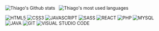 
<img align="center" src="https://github-readme-stats.vercel.app/api?username=ThiagoFukuyama&hide=issues&count_private=true&show_icons=true&theme=transparent" alt="Thiago's Github stats" /> &nbsp;
<img align="center" src="https://github-readme-stats.vercel.app/api/top-langs/?username=ThiagoFukuyama&theme=transparent&layout=compact" alt="Thiago's most used languages" />

<div style="display: inline-block">
    <img alt="HTML5" src="https://img.shields.io/badge/HTML5-E34F26?style=for-the-badge&logo=html5&logoColor=white" />
    <img alt="CSS3" src="https://img.shields.io/badge/CSS3-1572B6?style=for-the-badge&logo=css3&logoColor=white" />
    <img alt="JAVASCRIPT" src="https://img.shields.io/badge/JavaScript-F7DF1E?style=for-the-badge&logo=javascript&logoColor=black" />
    <img alt="SASS" src="https://img.shields.io/badge/Sass-CC6699?style=for-the-badge&logo=sass&logoColor=white" />
    <img alt="REACT" src="https://img.shields.io/badge/React-20232A?style=for-the-badge&logo=react&logoColor=61DAFB" />
    <img alt="PHP" src="https://img.shields.io/badge/PHP-777BB4?style=for-the-badge&logo=php&logoColor=white" />
    <img alt="MYSQL" src="https://img.shields.io/badge/MySQL-005C84?style=for-the-badge&logo=mysql&logoColor=white" />
    <img alt="JAVA" src="https://img.shields.io/badge/Java-ED8B00?style=for-the-badge&logo=openjdk&logoColor=white" />
    <img alt="GIT" src="https://img.shields.io/badge/GIT-E44C30?style=for-the-badge&logo=git&logoColor=white" />
    <img alt="VISUAL STUDIO CODE" src="https://img.shields.io/badge/Visual_Studio_Code-0078D4?style=for-the-badge&logo=visual%20studio%20code&logoColor=whitee" />
</div>
